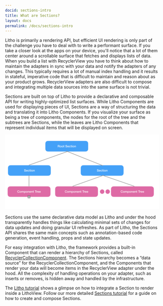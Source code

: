 ```yaml
---
docid: sections-intro
title: What are Sections?
layout: docs
permalink: /docs/sections-intro
---
```


Litho is primarily a rendering API, but efficient UI rendering is only part of the challenge you have to deal with to write a performant surface.
If you take a closer look at the apps on your device, you'll notice that a lot of them center around a scrollable surface that fetches and displays lists of data. When you build a list with RecyclerView you have to think about how to maintain the adapters in sync with your data and notify the adapters of any changes. This typically requires a lot of manual index handling and it results in stateful, imperative code that is difficult to maintain and reason about as your product grows. RecyclerView adapters are also difficult to compose and integrating multiple data sources into the same surface is not trivial.

Sections are built on top of Litho to provide a declarative and composable API for writing highly-optimized list surfaces.
While Litho Components are used for displaying pieces of UI, Sections are a way of structuring the data and translating it into Litho Components. If you visualize your surface as being a tree of components, the nodes for the root of the tree and the subtrees are Sections, while the leaves are Litho Components that represent individual items that will be displayed on screen.

<img src="/docs/static/images/sections-intro.png" style="width: 800px;">

Sections use the same declarative data model as Litho and under the hood transparently handles things like calculating minimal sets of changes for data updates and doing granular UI refreshes.
As part of Litho, the Sections API shares the same main concepts such as annotation-based code generation, event handling, props and state updates.

For easy integration with Litho, the framework provides a built-in Component that can render a hierarchy of Sections, called [RecyclerCollectionComponent](/javadoc/com/facebook/litho/sections/widget/RecyclerCollectionComponent.html). The Sections hierarchy becomes a “data source” for the RecyclerCollectionComponent, and the Components that render your data will become items in the RecyclerView adapter under the hood.  All the complexity of handling operations on your adapter, such as inserts or removes, is hidden away and handled by the infrastructure.

The [Litho tutorial](/docs/tutorial) shows a glimpse on how to integrate a Section to render inside a LithoView. Follow our more detailed [Sections tutorial](/docs/sections-tutorial) for a guide on how to create and compose Sections.
